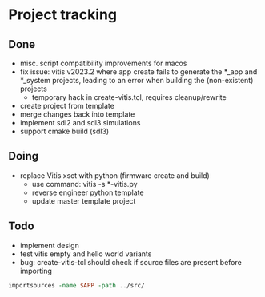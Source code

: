# Project tracking

## Done

- misc. script compatibility improvements for macos
- fix issue: vitis v2023.2 where app create fails to generate the *_app and *_system projects, leading to an error when building the (non-existent) projects
  - temporary hack in create-vitis.tcl, requires cleanup/rewrite
- create project from template
- merge changes back into template
- implement sdl2 and sdl3 simulations
- support cmake build (sdl3)

## Doing

- replace Vitis xsct with python (firmware create and build)
  - use command: vitis -s *-vitis.py
  - reverse engineer python template
  - update master template project

## Todo

- implement design
- test vitis empty and hello world variants
- bug: create-vitis-tcl should check if source files are present before importing
```tcl
importsources -name $APP -path ../src/
```
